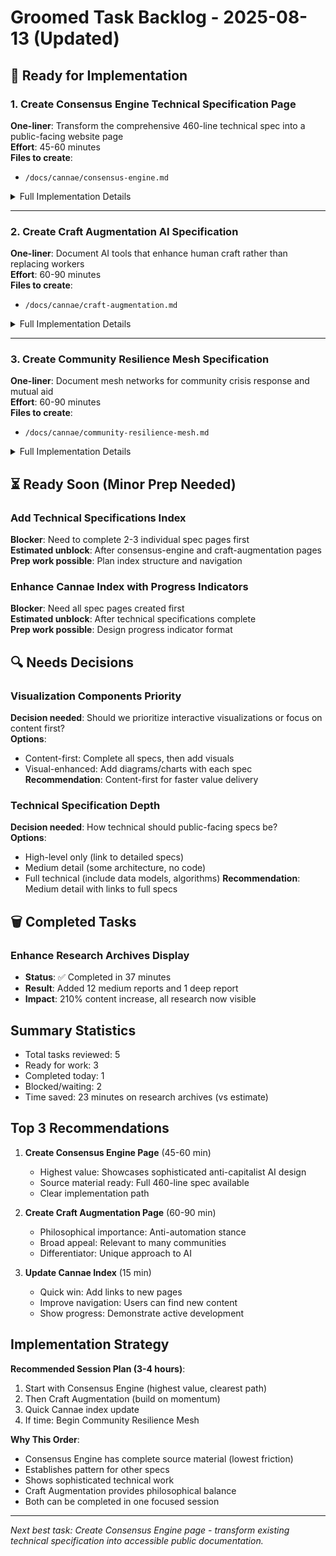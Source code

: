 # Groomed Task Backlog - 2025-08-13 (Updated)

## 🚀 Ready for Implementation

### 1. Create Consensus Engine Technical Specification Page
**One-liner**: Transform the comprehensive 460-line technical spec into a public-facing website page  
**Effort**: 45-60 minutes  
**Files to create**: 
- `/docs/cannae/consensus-engine.md`

<details>
<summary>Full Implementation Details</summary>

**Context**: A complete technical specification exists for the Consensus Engine (participatory budgeting AI) at Stage 5 (Design Complete), but it's not visible on the website. This blocks community understanding of one of our most sophisticated anti-capitalist AI designs.

**Source Material Available**:
- Full 460-line specification at `/context-network/analysis/implementations/technical_specifications/consensus_engine_participatory_budgeting.md`
- Contains complete architecture, data models, implementation phases
- Includes detailed anti-capitalist features and community governance

**Acceptance Criteria**:
- [ ] Create public-facing page from technical specification
- [ ] Adapt technical content for website audience (less code, more concept)
- [ ] Include key sections:
  - Problem space and opportunity
  - Core concept and anti-capitalist approach
  - System architecture overview
  - Key features for collective intelligence
  - Implementation phases
  - Community governance model
- [ ] Add appropriate Jekyll front matter
- [ ] Link from main Cannae index page
- [ ] Maintain consistent tone with other Cannae pages

**Implementation Guide**:
1. Read full technical spec at `/context-network/analysis/implementations/technical_specifications/consensus_engine_participatory_budgeting.md`
2. Create `/docs/cannae/consensus-engine.md` with Jekyll front matter:
   ```yaml
   ---
   layout: default
   title: Consensus Engine for Participatory Budgeting
   parent: "Cannae Opportunities: Exploiting Capitalist Blind Spots"
   nav_order: 5
   ---
   ```
3. Structure the page:
   - **The Opportunity** - Exploit "individual productivity obsession"
   - **Problem Space** - Current voting systems vs collective wisdom
   - **Our Solution** - Collective intelligence amplifier
   - **Core Features** - 5 key components (simplified from spec)
   - **Technical Approach** - High-level architecture
   - **Use Cases** - Participatory budgeting examples
   - **Implementation Roadmap** - 3 phases from spec
   - **Get Involved** - Community participation options
4. Extract and simplify key concepts:
   - Collective Input Synthesis (not votes)
   - Emergent Theme Discovery
   - Conflict Transformation
   - Consensus Quality Analysis
   - Collective Memory System
5. Focus on WHY over HOW (philosophy over implementation)
6. Add visual elements where helpful (use existing mermaid diagrams)
7. Test page renders correctly

**Watch Out For**: 
- Don't overwhelm with technical details - link to full spec for developers
- Keep anti-capitalist framing clear and accessible
- Explain technical concepts in plain language
- Maintain hope and possibility (not just critique)
- Ensure consistency with bureaucracy-navigation.md tone

**Key Messages to Convey**:
- Consensus is more than voting
- Collective wisdom emerges from good process
- AI can amplify group intelligence, not just individual productivity
- Communities can govern their own decision processes
- This challenges capitalism's individualist assumptions

</details>

---

### 2. Create Craft Augmentation AI Specification
**One-liner**: Document AI tools that enhance human craft rather than replacing workers  
**Effort**: 60-90 minutes  
**Files to create**: 
- `/docs/cannae/craft-augmentation.md`

<details>
<summary>Full Implementation Details</summary>

**Context**: Craft Augmentation AI is at Stage 5 (Design Complete) and represents our anti-automation philosophy - AI that enhances human skill rather than replacing humans. No detailed spec exists yet, but the concept is crucial for demonstrating alternatives to capitalist automation.

**Acceptance Criteria**:
- [ ] Create comprehensive page explaining craft augmentation
- [ ] Contrast clearly with automation/replacement
- [ ] Include concrete examples across craft domains
- [ ] Explain technical approach to augmentation
- [ ] Show how this preserves and enhances human skills
- [ ] Add implementation patterns
- [ ] Link from Cannae index

**Implementation Guide**:
1. Search context network for craft augmentation references
2. Create page structure following Cannae pattern
3. Key sections to include:
   - The anti-automation opportunity
   - Problem with capitalist automation
   - Augmentation philosophy
   - Example domains (woodworking, textiles, cooking, arts)
   - Technical patterns for augmentation
   - Community benefits
   - Implementation approach
4. Emphasize human agency and skill development
5. Include sustainability and tradition preservation angles

**Watch Out For**: 
- Must clearly differentiate from automation
- Avoid techno-solutionism
- Respect traditional craft knowledge
- Show how AI serves craftspeople, not capital

</details>

---

### 3. Create Community Resilience Mesh Specification
**One-liner**: Document mesh networks for community crisis response and mutual aid  
**Effort**: 60-90 minutes  
**Files to create**: 
- `/docs/cannae/community-resilience-mesh.md`

<details>
<summary>Full Implementation Details</summary>

**Context**: Community Resilience Mesh is at Stage 3 (Options in Progress) but represents critical infrastructure for community self-determination. Mesh networks enable communication and coordination independent of corporate/state infrastructure.

**Acceptance Criteria**:
- [ ] Explain mesh network concept for general audience
- [ ] Connect to mutual aid and crisis response
- [ ] Show how this challenges infrastructure monopolies
- [ ] Include technical architecture overview
- [ ] Provide implementation examples
- [ ] Address community governance

**Note**: This is slightly blocked by "Options in Progress" status, but we can create preliminary documentation based on general mesh network patterns and community needs.

</details>

## ⏳ Ready Soon (Minor Prep Needed)

### Add Technical Specifications Index
**Blocker**: Need to complete 2-3 individual spec pages first  
**Estimated unblock**: After consensus-engine and craft-augmentation pages  
**Prep work possible**: Plan index structure and navigation

### Enhance Cannae Index with Progress Indicators
**Blocker**: Need all spec pages created first  
**Estimated unblock**: After technical specifications complete  
**Prep work possible**: Design progress indicator format

## 🔍 Needs Decisions

### Visualization Components Priority
**Decision needed**: Should we prioritize interactive visualizations or focus on content first?  
**Options**: 
- Content-first: Complete all specs, then add visuals
- Visual-enhanced: Add diagrams/charts with each spec
**Recommendation**: Content-first for faster value delivery

### Technical Specification Depth
**Decision needed**: How technical should public-facing specs be?  
**Options**:
- High-level only (link to detailed specs)
- Medium detail (some architecture, no code)
- Full technical (include data models, algorithms)
**Recommendation**: Medium detail with links to full specs

## 🗑️ Completed Tasks

### Enhance Research Archives Display
- **Status**: ✅ Completed in 37 minutes
- **Result**: Added 12 medium reports and 1 deep report
- **Impact**: 210% content increase, all research now visible

## Summary Statistics
- Total tasks reviewed: 5
- Ready for work: 3
- Completed today: 1
- Blocked/waiting: 2
- Time saved: 23 minutes on research archives (vs estimate)

## Top 3 Recommendations

1. **Create Consensus Engine Page** (45-60 min)
   - Highest value: Showcases sophisticated anti-capitalist AI design
   - Source material ready: Full 460-line spec available
   - Clear implementation path

2. **Create Craft Augmentation Page** (60-90 min)
   - Philosophical importance: Anti-automation stance
   - Broad appeal: Relevant to many communities
   - Differentiator: Unique approach to AI

3. **Update Cannae Index** (15 min)
   - Quick win: Add links to new pages
   - Improve navigation: Users can find new content
   - Show progress: Demonstrate active development

## Implementation Strategy

**Recommended Session Plan (3-4 hours)**:
1. Start with Consensus Engine (highest value, clearest path)
2. Then Craft Augmentation (build on momentum)
3. Quick Cannae index update
4. If time: Begin Community Resilience Mesh

**Why This Order**:
- Consensus Engine has complete source material (lowest friction)
- Establishes pattern for other specs
- Shows sophisticated technical work
- Craft Augmentation provides philosophical balance
- Both can be completed in one focused session

---

*Next best task: Create Consensus Engine page - transform existing technical specification into accessible public documentation.*